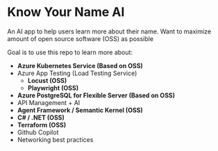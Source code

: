 # Know Your Name AI
An AI app to help users learn more about their name. Want to maximize amount of open source software (OSS) as possible

Goal is to use this repo to learn more about:
- **Azure Kubernetes Service (Based on OSS)**
- Azure App Testing (Load Testing Service)
    - **Locust (OSS)**
    - **Playwright (OSS)**
- **Azure PostgreSQL for Flexible Server (Based on OSS)**
- API Management + AI
- **Agent Framework / Semantic Kernel (OSS)**
- **C# / .NET (OSS)**
- **Terraform (OSS)**
- Github Copilot
- Networking best practices
